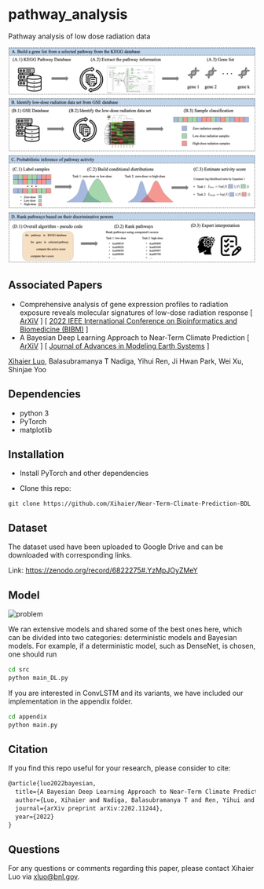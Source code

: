 # pathway_analysis
Pathway analysis of low dose radiation data

<p><img src="img/method.png" title="Method" width="900"><p>

## Associated Papers
- Comprehensive analysis of gene expression profiles to radiation exposure reveals molecular signatures of low-dose radiation response [ [ArXiV](https://arxiv.org/abs/2301.01769) ] [ [2022 IEEE International Conference on Bioinformatics and Biomedicine (BIBM)](https://ieeexplore.ieee.org/abstract/document/9995607) ]
- A Bayesian Deep Learning Approach to Near-Term Climate Prediction [ [ArXiV](https://arxiv.org/abs/2202.11244) ] [ [Journal of Advances in Modeling Earth Systems](https://agupubs.onlinelibrary.wiley.com/doi/abs/10.1029/2022MS003058) ]

[Xihaier Luo](https://xihaier.github.io/), Balasubramanya T Nadiga, Yihui Ren, Ji Hwan Park, Wei Xu, Shinjae Yoo


## Dependencies
- python 3
- PyTorch
- matplotlib


## Installation

- Install PyTorch and other dependencies

- Clone this repo:

```
git clone https://github.com/Xihaier/Near-Term-Climate-Prediction-BDL
```


## Dataset

The dataset used have been uploaded to Google Drive and can be downloaded with corresponding links.

Link: https://zenodo.org/record/6822275#.YzMpJOyZMeY


## Model
<p><img src="img/problem.png" title="problem" width="500"><p>
  
We ran extensive models and shared some of the best ones here, which can be divided into two categories: deterministic models and Bayesian models. For example, if a deterministic model, such as DenseNet, is chosen, one should run 

```bash
cd src
python main_DL.py
```

If you are interested in ConvLSTM and its variants, we have included our implementation in the appendix folder.

```bash
cd appendix
python main.py
```

## Citation

If you find this repo useful for your research, please consider to cite:

```latex
@article{luo2022bayesian,
  title={A Bayesian Deep Learning Approach to Near-Term Climate Prediction},
  author={Luo, Xihaier and Nadiga, Balasubramanya T and Ren, Yihui and Park, Ji Hwan and Xu, Wei and Yoo, Shinjae},
  journal={arXiv preprint arXiv:2202.11244},
  year={2022}
}
```

## Questions

For any questions or comments regarding this paper, please contact Xihaier Luo via [xluo@bnl.gov](mailto:xluo@bnl.gov).

